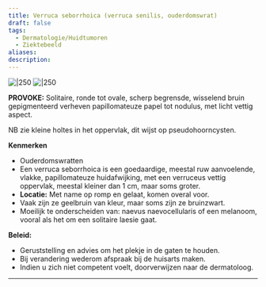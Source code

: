 ```yaml
---
title: Verruca seborrhoica (verruca senilis, ouderdomswrat)
draft: false
tags:
  - Dermatologie/Huidtumoren
  - Ziektebeeld
aliases: 
description:
---
```



![|250](https://i.imgur.com/XrEE9ZO.png)
![|250](https://i.imgur.com/jShxLN5.png)


**PROVOKE:** Solitaire, ronde tot ovale, scherp begrensde, wisselend bruin gepigmenteerd verheven papillomateuze papel tot nodulus, met licht vettig aspect. 

NB zie kleine holtes in het oppervlak, dit wijst op pseudohoorncysten.

**Kenmerken**

- Ouderdomswratten
- Een verruca seborrhoica is een goedaardige, meestal ruw aanvoelende, vlakke, papillomateuze huidafwijking, met een verruceus vettig oppervlak, meestal kleiner dan 1 cm, maar soms groter.
- **Locatie:** Met name op romp en gelaat, komen overal voor.
- Vaak zijn ze geelbruin van kleur, maar soms zijn ze bruinzwart.
- Moeilijk te onderscheiden van: naevus naevocellularis of een melanoom, vooral als het om een solitaire laesie gaat.

**Beleid:** 

- Geruststelling en advies om het plekje in de gaten te houden.
- Bij verandering wederom afspraak bij de huisarts maken.
- Indien u zich niet competent voelt, doorverwijzen naar de dermatoloog.

---